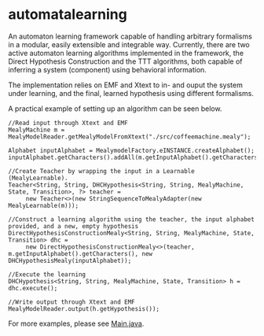 # automatalearning
An automaton learning framework capable of handling arbitrary formalisms in a modular, easily extensible and integrable way. Currently, there are two active automaton learning algorithms implemented in the framework, the Direct Hypothesis Construction and the TTT algorithms, both capable of inferring a system (component) using behavioral information.

The implementation relies on EMF and Xtext to in- and ouput the system under learning, and the final, learned hypothesis using different formalisms.

A practical example of setting up an algorithm can be seen below.

```
//Read input through Xtext and EMF
MealyMachine m = MealyModelReader.getMealyModelFromXtext("./src/coffeemachine.mealy");
		
Alphabet inputAlphabet = MealymodelFactory.eINSTANCE.createAlphabet();
inputAlphabet.getCharacters().addAll(m.getInputAlphabet().getCharacters());

//Create Teacher by wrapping the input in a Learnable (MealyLearnable).
Teacher<String, String, DHCHypothesis<String, String, MealyMachine, State, Transition>, ?> teacher = 
     new Teacher<>(new StringSequenceToMealyAdapter(new MealyLearnable(m)));
     
//Construct a learning algorithm using the teacher, the input alphabet provided, and a new, empty hypothesis
DirectHypothesisConstructionMealy<String, String, MealyMachine, State, Transition> dhc = 
     new DirectHypothesisConstructionMealy<>(teacher, m.getInputAlphabet().getCharacters(), new DHCHypothesisMealy(inputAlphabet));

//Execute the learning
DHCHypothesis<String, String, MealyMachine, State, Transition> h = dhc.execute();

//Write output through Xtext and EMF
MealyModelReader.output(h.getHypothesis());

```

For more examples, please see [Main.java](src/hu/bme/mit/automatalearning/Main.java).
